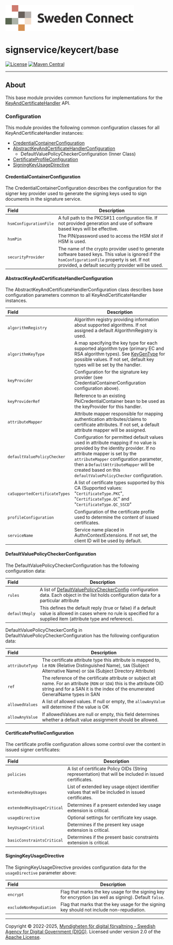 ![Logo](../../docs/images/sweden-connect.png)

# signservice/keycert/base

[![License](https://img.shields.io/badge/License-Apache%202.0-blue.svg)](https://opensource.org/licenses/Apache-2.0) [![Maven Central](https://maven-badges.herokuapp.com/maven-central/se.swedenconnect.signservice/signservice-keycert-base/badge.svg)](https://maven-badges.herokuapp.com/maven-central/se.swedenconnect.signservice/signservice-keycert-base)

-----

## About

This base module provides common functions for implementations for the [KeyAndCertificateHandler](https://github.com/swedenconnect/signservice/blob/main/core/src/main/java/se/swedenconnect/signservice/certificate/KeyAndCertificateHandler.java) API.


### Configuration

This module provides the following common configuration classes for all KeyAndCertificateHandler instances:

 - [CredentialContainerConfiguration](https://github.com/swedenconnect/signservice/blob/main/keycert/base/src/main/java/se/swedenconnect/signservice/certificate/base/config/CredentialContainerConfiguration.java)
 - [AbstractKeyAndCertificateHandlerConfiguration](https://github.com/swedenconnect/signservice/blob/main/keycert/base/src/main/java/se/swedenconnect/signservice/certificate/base/config/AbstractKeyAndCertificateHandlerConfiguration.java)
   - DefaultValuePolicyCheckerConfiguration (Inner Class)
 - [CertificateProfileConfiguration](https://github.com/swedenconnect/signservice/blob/main/keycert/base/src/main/java/se/swedenconnect/signservice/certificate/base/config/CertificateProfileConfiguration.java)
 - [SigningKeyUsageDirective](https://github.com/swedenconnect/signservice/blob/main/keycert/base/src/main/java/se/swedenconnect/signservice/certificate/base/config/SigningKeyUsageDirective.java)
 

#### CredentialContainerConfiguration

The CredentialContainerConfiguration describes the configuration for the signer key provider used to generate the signing keys used to sign documents in the signature service.

| Field                  | Description                                                                                                                                                                                           |
|:-----------------------|-------------------------------------------------------------------------------------------------------------------------------------------------------------------------------------------------------|
| `hsmConfigurationFile` | A full path to the PKCS#11 configuration file. If not provided generation and use of software based keys will be effective.                                                                           | 
| `hsmPin`               | The PIN/password used to access the HSM slot if HSM is used.                                                                                                                                          |
| `securityProvider`     | The name of the crypto provider used to generate software based keys. This value is ignored if the `hsmConfigurationFile` property is set. If not provided, a default security provider will be used. |

#### AbstractKeyAndCertificateHandlerConfiguration

The AbstractKeyAndCertificateHandlerConfiguration class describes base configuration parameters common to all KeyAndCertificateHandler instances.

| Field                         | Description                                                                                                                                                                                                                                                                                                                                                |
|:------------------------------|------------------------------------------------------------------------------------------------------------------------------------------------------------------------------------------------------------------------------------------------------------------------------------------------------------------------------------------------------------|
| `algorithmRegistry`           | Algorithm registry providing information about supported algorithms. If not assigned a default AlgorithmRegistry is used.                                                                                                                                                                                                                                  |
| `algorithmKeyType`            | A map specifying the key type for each supported algorithm type (primary EC and RSA algorithm types). See [KeyGenType](https://github.com/swedenconnect/credentials-support/blob/main/src/main/java/se/swedenconnect/security/credential/container/keytype/KeyGenType.java) for possible values. If not set, default key types will be set by the handler. |
| `keyProvider`                 | Configuration for the signature key provider (see CredentialContainerConfiguration configuration above).                                                                                                                                                                                                                                                   |
| `keyProviderRef`              | Reference to an existing PkiCredentialContainer bean to be used as the keyProvider for this handler.                                                                                                                                                                                                                                                       |
| `attributeMapper`             | Attribute mapper responsible for mapping authentication attributes/claims to certificate attributes. If not set, a default attribute mapper will be assigned.                                                                                                                                                                                              |
| `defaultValuePolicyChecker`   | Configuration for permitted default values used in attribute mapping if no value is provided by the identity provider. If no attribute mapper is set by the `attributeMapper` configuration parameter, then a `DefaultAttributeMapper` will be created based on this `defaultValuePolicyChecker` configuration.                                            |
| `caSupportedCertificateTypes` | A list of certificate types supported by this CA (Supported values: "`CertificateType.PKC`", "`CertificateType.QC`" and "`CertificateType.QC_SSCD`"                                                                                                                                                                                                        |
| `profileConfiguration`        | Configuration of the certificate profile used to determine the content of issued certificates.                                                                                                                                                                                                                                                             |
| `serviceName`                 | Service name placed in AuthnContextExtensions. If not set, the client ID will be used by default.                                                                                                                                                                                                                                                          |

#### DefaultValuePolicyCheckerConfiguration

The DefaultValuePolicyCheckerConfiguration has the following configuration data:

| Field           | Description                                                                                                                                                                                                                                                                                                                 |
|:----------------|-----------------------------------------------------------------------------------------------------------------------------------------------------------------------------------------------------------------------------------------------------------------------------------------------------------------------------|
| `rules`         | A list of [DefaultValuePolicyCheckerConfig](https://github.com/swedenconnect/signservice/blob/main/keycert/base/src/main/java/se/swedenconnect/signservice/certificate/attributemapping/DefaultValuePolicyCheckerImpl.java) configuration data. Each object in the list holds configuration data for a particular attribute |
| `defaultReply`  | This defines the default reply (true or false) if a default value is allowed in cases where no rule is specified for a supplied item (attribute type and reference).                                                                                                                                                        |

DefaultValuePolicyCheckerConfig in DefaultValuePolicyCheckerConfiguration has the following configuration data:

| Field            | Description                                                                                                                                                                                                 |
|:-----------------|-------------------------------------------------------------------------------------------------------------------------------------------------------------------------------------------------------------|
| `attributeTyep`  | The certificate attribute type this attribute is mapped to, I.e `RDN` (Relative Distinguished Name), `SAN` (Subject Alternative Name) or `SDA` (Subject Directory Attribute)                                |
| `ref`            | The reference of the certificate attribute or subject alt name. For an attribute (`RDN` or `SDA`) this is the attribute OID string and for a SAN it is the index of the enumerated GeneralName types in SAN |
| `allowedValues`  | A list of allowed values. If null or empty, the `allowAnyValue` will determine if the value is OK                                                                                                           |
| `allowAnyValue`  | If allowedValues are null or empty, this field determines whether a default value assignment should be allowed.                                                                                             |

#### CertificateProfileConfiguration

The certificate profile configuration allows some control over the content in issued signer certificates:

| Field                      | Description                                                                                             |
|:---------------------------|---------------------------------------------------------------------------------------------------------|
| `policies`                 | A list of certificate Policy OIDs (String representation) that will be included in issued certificates. |
| `extendedKeyUsages`        | List of extended key usage object identifier values that will be included in issued certificates.       |
| `extendedKeyUsageCritical` | Determines if a present extended key usage extension is critical.                                       |
| `usageDirective`           | Optional settings for certificate key usage.                                                            |
| `keyUsageCritical`         | Determines if the present key usage extension is critical.                                              |
| `basicConstraintsCritical` | Determines if the present basic constraints extension is critical.                                      |

#### SigningKeyUsageDirective

The SigningKeyUsageDirective provides configuration data for the `usageDirective` parameter above:

| Field                   | Description                                                                                             |
|:------------------------|---------------------------------------------------------------------------------------------------------|
| `encrypt`               | Flag that marks the key usage for the signing key for encryption (as well as signing). Default `false`. |
| `excludeNonRepudiation` | Flag that marks that the key usage for the signing key should not include non-repudiation.              | 


-----

Copyright &copy; 2022-2025, [Myndigheten för digital förvaltning - Swedish Agency for Digital Government (DIGG)](http://www.digg.se). Licensed under version 2.0 of the [Apache License](http://www.apache.org/licenses/LICENSE-2.0).

